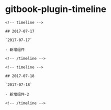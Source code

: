 # gitbook-plugin-timeline

```
<!-- timeline -->

## 2017-07-17

`2017-07-17`

- 新增组件

<!-- /timeline -->

<!-- timeline -->

## 2017-07-18

`2017-07-18`

- 新增组件-2

<!-- /timeline -->
```